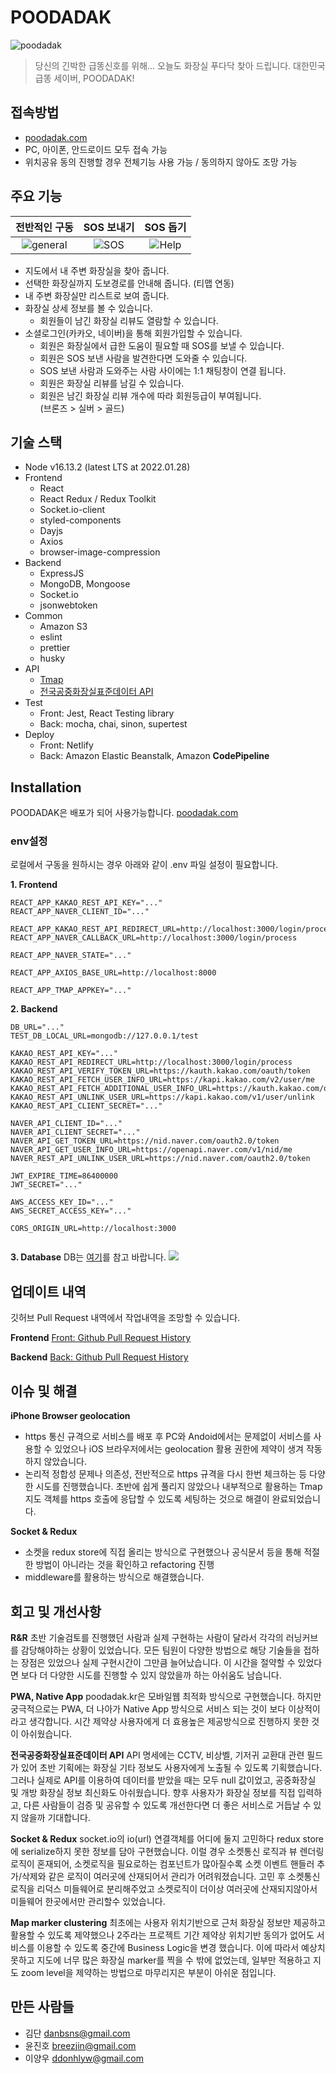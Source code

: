 # POODADAK

![poodadak](https://img1.daumcdn.net/thumb/R1280x0/?scode=mtistory2&fname=https%3A%2F%2Fblog.kakaocdn.net%2Fdn%2FbGQWfY%2FbtrtMJu9wMi%2F4QCd0m9OKz7Xc4LffbUILk%2Fimg.png)

> 당신의 긴박한 급똥신호를 위해... 오늘도 화장실 푸다닥 찾아 드립니다. 대한민국 급똥 세이버, POODADAK!

## 접속방법

- [poodadak.com](http://poodadak.com)
- PC, 아이폰, 안드로이드 모두 접속 가능
- 위치공유 동의 진행할 경우 전체기능 사용 가능 / 동의하지 않아도 조망 가능

## 주요 기능

|               전반적인 구동               |                   SOS 보내기                   |                SOS 돕기                |
| :------------------------------: | :-----------------------------------------------: | :----------------------------------: |
| ![general](https://blog.kakaocdn.net/dn/caMrMm/btrtMIQu7mg/iNVSinx9hMnK97y02LklKK/img.gif) | ![SOS](https://blog.kakaocdn.net/dn/OYc5n/btrtIe3Rv26/zMYphcxkKgQAuKZhjAKkKK/img.gif) | ![Help](https://blog.kakaocdn.net/dn/b2VfQ5/btrtHEbfUz8/AZk9PYiCHuSzdD3A6IpHI1/img.gif) |


- 지도에서 내 주변 화장실을 찾아 줍니다.
- 선택한 화장실까지 도보경로를 안내해 줍니다. (티맵 연동)
- 내 주변 화장실만 리스트로 보여 줍니다.
- 화장실 상세 정보를 볼 수 있습니다.
  - 회원들이 남긴 화장실 리뷰도 열람할 수 있습니다.
- 소셜로그인(카카오, 네이버)을 통해 회원가입할 수 있습니다.
  - 회원은 화장실에서 급한 도움이 필요할 때 SOS를 보낼 수 있습니다.
  - 회원은 SOS 보낸 사람을 발견한다면 도와줄 수 있습니다.
  - SOS 보낸 사람과 도와주는 사람 사이에는 1:1 채팅창이 연결 됩니다.
  - 회원은 화장실 리뷰를 남길 수 있습니다.
  - 회원은 남긴 화장실 리뷰 개수에 따라 회원등급이 부여됩니다.  
(브론즈 > 실버 > 골드)

## 기술 스택
- Node v16.13.2 (latest LTS at 2022.01.28)
- Frontend
    - React
    - React Redux / Redux Toolkit
    - Socket.io-client
    - styled-components
    - Dayjs
    - Axios
    - browser-image-compression
- Backend
    - ExpressJS
    - MongoDB, Mongoose
    - Socket.io
    - jsonwebtoken
- Common
    - Amazon S3
    - eslint
    - prettier
    - husky
- API
    - [Tmap](tmapapi.sktelecom.com)
    - [전국공중화장실표준데이터 API](https://www.data.go.kr/tcs/dss/selectApiDataDetailView.do?publicDataPk=15012892)
- Test
    - Front: Jest, React Testing library
    - Back: mocha, chai, sinon, supertest
- Deploy
    - Front: Netlify
    - Back: Amazon Elastic Beanstalk, Amazon ****CodePipeline****

## Installation
POODADAK은 배포가 되어 사용가능합니다.
[poodadak.com](http://poodadak.com)

### env설정
로컬에서 구동을 원하시는 경우 아래와 같이 .env 파일 설정이 필요합니다.

**1. Frontend**

```
REACT_APP_KAKAO_REST_API_KEY="..."
REACT_APP_NAVER_CLIENT_ID="..."

REACT_APP_KAKAO_REST_API_REDIRECT_URL=http://localhost:3000/login/process
REACT_APP_NAVER_CALLBACK_URL=http://localhost:3000/login/process

REACT_APP_NAVER_STATE="..."

REACT_APP_AXIOS_BASE_URL=http://localhost:8000

REACT_APP_TMAP_APPKEY="..."

```

**2. Backend**

```
DB_URL="..."
TEST_DB_LOCAL_URL=mongodb://127.0.0.1/test

KAKAO_REST_API_KEY="..."
KAKAO_REST_API_REDIRECT_URL=http://localhost:3000/login/process
KAKAO_REST_API_VERIFY_TOKEN_URL=https://kauth.kakao.com/oauth/token
KAKAO_REST_API_FETCH_USER_INFO_URL=https://kapi.kakao.com/v2/user/me
KAKAO_REST_API_FETCH_ADDITIONAL_USER_INFO_URL=https://kauth.kakao.com/oauth/authorize
KAKAO_REST_API_UNLINK_USER_URL=https://kapi.kakao.com/v1/user/unlink
KAKAO_REST_API_CLIENT_SECRET="..."

NAVER_API_CLIENT_ID="..."
NAVER_API_CLIENT_SECRET="..."
NAVER_API_GET_TOKEN_URL=https://nid.naver.com/oauth2.0/token
NAVER_API_GET_USER_INFO_URL=https://openapi.naver.com/v1/nid/me
NAVER_REST_API_UNLINK_USER_URL=https://nid.naver.com/oauth2.0/token

JWT_EXPIRE_TIME=86400000
JWT_SECRET="..."

AWS_ACCESS_KEY_ID="..."
AWS_SECRET_ACCESS_KEY="..."

CORS_ORIGIN_URL=http://localhost:3000


```

**3. Database**
DB는 [여기](https://github.com/POODADAK/poodadak-database)를 참고 바랍니다.
![](../header.png)


## 업데이트 내역
깃허브 Pull Request 내역에서 작업내역을 조망할 수 있습니다.

**Frontend**
[Front: Github Pull Request History](https://github.com/POODADAK/poodadak-client/pulls?q=is%3Apr+is%3Aclosed)

**Backend**
[Back: Github Pull Request History](https://github.com/POODADAK/poodadak-server/pulls?q=is%3Apr+is%3Aclosed)

## 이슈 및 해결

**iPhone Browser geolocation**
- https 통신 규격으로 서비스를 배포 후 PC와 Andoid에서는 문제없이 서비스를 사용할 수 있었으나 iOS 브라우저에서는 geolocation 활용 권한에 제약이 생겨 작동하지 않았습니다.
- 논리적 정합성 문제나 의존성, 전반적으로 https 규격을 다시 한번 체크하는 등 다양한 시도를 진행했습니다. 초반에 쉽게 풀리지 않았으나 내부적으로 활용하는 Tmap 지도 객체를 https 호출에 응답할 수 있도록 세팅하는 것으로 해결이 완료되었습니다.

**Socket & Redux**
- 소켓을 redux store에 직접 올리는 방식으로 구현했으나 공식문서 등을 통해 적절한 방법이 아니라는 것을 확인하고 refactoring 진행
- middleware를 활용하는 방식으로 해결했습니다.

## 회고 및 개선사항

**R&R**
초반 기술검토를 진행했던 사람과 실제 구현하는 사람이 달라서 각각의 러닝커브를 감당해야하는 상황이 있었습니다. 모든 팀원이 다양한 방법으로 해당 기술들을 접하는 장점은 있었으나 실제 구현시간이 그만큼 늘어났습니다. 이 시간을 절약할 수 있었다면 보다 더 다양한 시도를 진행할 수 있지 않았을까 하는 아쉬움도 남습니다.

**PWA, Native App**
poodadak.kr은 모바일웹 최적화 방식으로 구현했습니다. 하지만 궁극적으로는 PWA, 더 나아가 Native App 방식으로 서비스 되는 것이 보다 이상적이라고 생각합니다. 시간 제약상 사용자에게 더 효용높은 제공방식으로 진행하지 못한 것이 아쉬웠습니다.

**전국공중화장실표준데이터 API**
API 명세에는 CCTV, 비상벨, 기저귀 교환대 관련 필드가 있어 초반 기획에는 화장실 기타 정보도 사용자에게 노출될 수 있도록 기획했습니다. 그러나 실제로 API를 이용하여 데이터를 받았을 때는 모두 null 값이었고, 공중화장실 및 개방 화장실 정보 최신화도 아쉬웠습니다. 향후 사용자가 화장실 정보를 직접 입력하고, 다른 사람들이 검증 및 공유할 수 있도록 개선한다면 더 좋은 서비스로 거듭날 수 있지 않을까 기대합니다.

**Socket & Redux**
socket.io의 io(url) 연결객체를 어디에 둘지 고민하다 redux store에 serialize하지 못한 정보를 담아 구현했습니다. 이럴 경우 소켓통신 로직과 뷰 렌더링 로직이 혼재되어, 소켓로직을 필요로하는 컴포넌트가 많아질수록 소켓 이벤트 핸들러 추가/삭제와 같은 로직이 여러곳에 산재되어서 관리가 어려워졌습니다. 고민 후 소켓통신 로직을 리덕스 미들웨어로 분리해주었고 소켓로직이 더이상 여러곳에 산재되지않아서 미들웨어 한곳에서만 관리할수 있었습니다.

**Map marker clustering**
최초에는 사용자 위치기반으로 근처 화장실 정보만 제공하고 활용할 수 있도록 제약했으나 2주라는 프로젝트 기간 제약상 위치기반 동의가 없어도 서비스를 이용할 수 있도록 중간에 Business Logic을 변경 했습니다. 이에 따라서 예상치 못하고 지도에 너무 많은 화장실 marker를 찍을 수 밖에 없었는데, 일부만 적용하고 지도 zoom level을 제약하는 방법으로 마무리지은 부분이 아쉬운 점입니다.

## 만든 사람들

- 김단
<danbsns@gmail.com>
- 윤진호
<breezjin@gmail.com>
- 이양우
<ddonhlyw@gmail.com>
